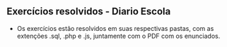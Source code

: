 ## Exercícios resolvidos - Diario Escola ##

- Os exercícios estão resolvidos em suas respectivas pastas, com as extenções .sql, .php e .js, juntamente com o PDF com os enunciados.